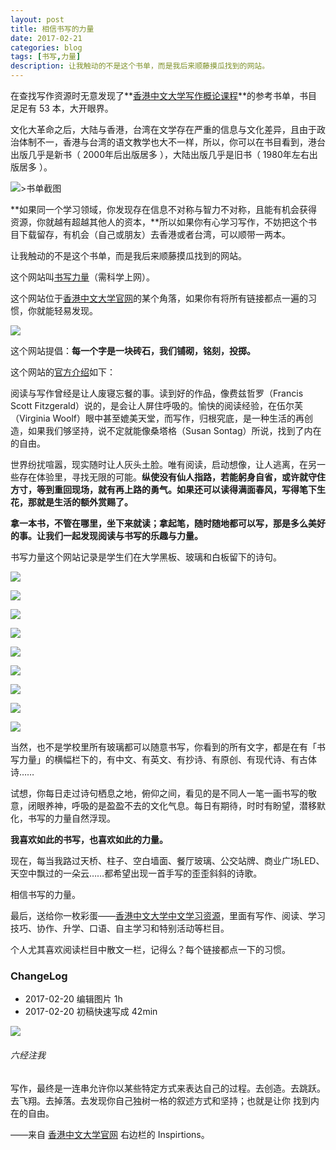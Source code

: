 ```yaml
---
layout: post
title: 相信书写的力量
date: 2017-02-21
categories: blog
tags: [书写,力量]
description: 让我触动的不是这个书单，而是我后来顺藤摸瓜找到的网站。
---
```


在查找写作资源时无意发现了**[香港中文大学写作概论课程](https://www.ilc.cuhk.edu.hk/chinese/re_doc/re_writing_general.pdf)**的参考书单，书目足足有 53 本，大开眼界。

文化大革命之后，大陆与香港，台湾在文学存在严重的信息与文化差异，且由于政治体制不一，香港与台湾的语文教学也大不一样，所以，你可以在书目看到，港台出版几乎是新书（ 2000年后出版居多 ），大陆出版几乎是旧书（ 1980年左右出版居多 ）。

![>书单截图](http://openmindclub.qiniudn.com/omt/ThePowerOfWord.jpg)

**如果同一个学习领域，你发现存在信息不对称与智力不对称，且能有机会获得资源，你就越有超越其他人的资本，**所以如果你有心学习写作，不妨把这个书目下载留存，有机会（自己或朋友）去香港或者台湾，可以顺带一两本。

让我触动的不是这个书单，而是我后来顺藤摸瓜找到的网站。

这个网站叫[书写力量](http://tpowcuhk.blogspot.kr/)（需科学上网）。

这个网站位于[香港中文大学官网](https://www.ilc.cuhk.edu.hk/)的某个角落，如果你有将所有链接都点一遍的习惯，你就能轻易发现。

![](http://openmindclub.qiniudn.com/omt/ThePowerOfWord06.jpg)

这个网站提倡：**每一个字是一块砖石，我们铺砌，铭刻，投掷。**

这个网站的[官方介绍](https://www.ilc.cuhk.edu.hk/CH/Event/ThePowerOfWords.aspx)如下：

阅读与写作曾经是让人废寝忘餐的事。读到好的作品，像费兹哲罗（Francis Scott Fitzgerald）说的，是会让人屏住呼吸的。愉快的阅读经验，在伍尔芙（Virginia Woolf）眼中甚至媲美天堂，而写作，归根究底，是一种生活的再创造，如果我们够坚持，说不定就能像桑塔格（Susan Sontag）所说，找到了内在的自由。

世界纷扰喧嚣，现实随时让人灰头土脸。唯有阅读，启动想像，让人逃离，在另一些存在体验里，寻找无限的可能。**纵使没有仙人指路，若能躬身自省，或许就守住方寸，等到重回现场，就有再上路的勇气。如果还可以读得满面春风，写得笔下生花，那就是生活的额外赏赐了。**

**拿一本书，不管在哪里，坐下来就读；拿起笔，随时随地都可以写，那是多么美好的事。让我们一起发现阅读与书写的乐趣与力量。**

书写力量这个网站记录是学生们在大学黑板、玻璃和白板留下的诗句。

![](http://openmindclub.qiniudn.com/omt/ThePowerOfWord01.jpg)

![](http://openmindclub.qiniudn.com/omt/ThePowerOfWord02.jpg)

![](http://openmindclub.qiniudn.com/omt/ThePowerOfWord03.jpg)

![](http://openmindclub.qiniudn.com/omt/ThePowerOfWord04.jpg)

![](http://openmindclub.qiniudn.com/omt/ThePowerOfWord05.jpg)


![](http://openmindclub.qiniudn.com/omt/ThePowerOfWord07.jpg)

![](http://openmindclub.qiniudn.com/omt/ThePowerOfWord08.jpg)

![](http://openmindclub.qiniudn.com/omt/ThePowerOfWord09.jpg)

![](http://openmindclub.qiniudn.com/omt/ThePowerOfWord010.jpg)

当然，也不是学校里所有玻璃都可以随意书写，你看到的所有文字，都是在有「书写力量」的横幅栏下的，有中文、有英文、有抄诗、有原创、有现代诗、有古体诗……

试想，你每日走过诗句栖息之地，俯仰之间，看见的是不同人一笔一画书写的敬意，闭眼养神，呼吸的是盈盈不去的文化气息。每日有期待，时时有盼望，潜移默化，书写的力量自然浮现。

**我喜欢如此的书写，也喜欢如此的力量。**

现在，每当我路过天桥、柱子、空白墙面、餐厅玻璃、公交站牌、商业广场LED、天空中飘过的一朵云……都希望出现一首手写的歪歪斜斜的诗歌。

相信书写的力量。

最后，送给你一枚彩蛋——[香港中文大学中文学习资源](https://www.ilc.cuhk.edu.hk/CH/CHResources.aspx?section=0_0_0_0_0)，里面有写作、阅读、学习技巧、协作、升学、口语、自主学习和特别活动等栏目。

个人尤其喜欢阅读栏目中散文一栏，记得么？每个链接都点一下的习惯。

### ChangeLog

- 2017-02-20 编辑图片 1h
- 2017-02-20 初稿快速写成 42min

![](https://mmbiz.qlogo.cn/mmbiz_jpg/HRoY0QT1GiaYf17zBvXhaOZRN6chic1qyf8okaeb4gicxhviaribuC9JRy0RRq9z2LS3aSNXJOfBhqghia08pANfW4Jw/0?wx_fmt=jpeg)

###### 六经注我

写作，最终是一连串允许你以某些特定方式来表达自己的过程。去创造。去跳跃。去飞翔。去掉落。去发现你自己独树一格的叙述方式和坚持；也就是让你 找到内在的自由。

——来自 [香港中文大学官网](https://www.ilc.cuhk.edu.hk/) 右边栏的 Inspirtions。












